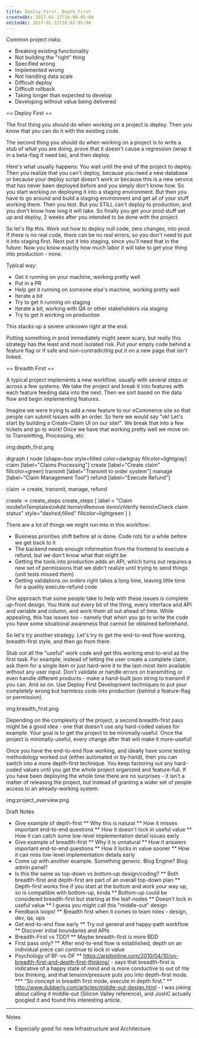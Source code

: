```yaml
---
title: Deploy_First,_Depth_First
createdAt: 2017-01-22T16:00-05:00
editedAt: 2017-01-22T16:02-05:00
---
```


Common project risks:
* Breaking existing functionality
* Not building the "right" thing
* Specified wrong
* Implemented wrong
* Not handling data scale
* Difficult deploy
* Difficult rollback
* Taking longer than expected to develop
* Developing without value being delivered

== Deploy First ==

The first thing you should do when working on a project is deploy. Then you know that you can do it with the existing code.

The second thing you should do when working on a project is to write a stub of what you are doing, prove that it doesn't cause a regression (wrap it in a beta-flag if need be), and then deploy.

Here's what usually happens: You wait until the end of the project to deploy. Then you realize that you can't deploy, because you need a new database or because your deploy script doesn't work or because this is a new service that has never been deployed before and you simply don't know how. So you start working on deploying it into a staging environment. But then you have to go around and build a staging environment and get all of your stuff working there. Then you test. But you STILL can't deploy to production, and you don't know how long it will take. So finally you get your prod stuff set up and deploy, 2 weeks after you intended to be done with the project.

So let's flip this. Work out how to deploy null code, zero changes, into prod. If there is no real code, there can be no real errors, so you don't need to put it into staging first. Next put it into staging, since you'll need that in the future. Now you know exactly how much labor it will take to get your thing into production - none.

Typical way:
* Get it running on your machine, working pretty well
* Put in a PR
* Help get it running on someone else's machine, working pretty well
* Iterate a bit
* Try to get it running on staging
* Iterate a bit, working with QA or other stakeholders via staging
* Try to get it working on production

This stacks up a severe unknown right at the end.

Putting something in prod immediately might seem scary, but really this strategy has the least and most isolated risk. Put your empty code behind a feature flag or if safe and non-contradicting put it on a new page that isn't linked.

== Breadth First ==

A typical project implements a new workflow, usually with several steps or across a few systems. We take the project and break it into features with each feature feeding data into the next. Then we sort based on the data flow and begin implementing features.

Imagine we were trying to add a new feature to our eCommerce site so that people can submit issues with an order. So here we would say "ok! Let's start by building a Create-Claim UI on our site!". We break that into a few tickets and go to work! Once we have that working pretty well we move on to Transmitting, Processing, etc.

img:depth_first.png

<graph>
digraph {
  node [shape=box style=filled color=darkgray fillcolor=lightgray]
  claim [label="Claims Processing"]
  create [label="Create claim" fillcolor=green]
  transmit [label="Transmit to order system"]
  manage [label="Claim Management Tool"]
  refund [label="Execute Refund"]

  claim -> create, transmit, manage, refund

  create -> create_steps
  create_steps [
    label = "Claim model\nTemplates\nAdd items\nRemove items\nVerify items\nCheck claim status"
    style="dashed,filled"
    fillcolor=lightgreen
    ]
}
</graph>

There are a lot of things we might run into in this workflow:

* Business priorities shift before all is done. Code rots for a while before we get back to it
* The backend needs enough information from the frontend to execute a refund, but we don't know what that might be
* Getting the tools into production adds an API, which turns out requires a new set of permissions that we didn't realize until trying to send things (unit tests missed them)
* Getting validations on orders right takes a long time, leaving little time for a quality execute-refund code

One approach that some people take to help with these issues is complete up-front design. You think out every bit of the thing, every interface and API and variable and column, and work them all out ahead of time. While appealing, this has issues too - namely that when you go to write the code you have some situational awareness that cannot be obtained beforehand.

So let's try another strategy. Let's try to get the end-to-end flow working, breadth-first style, and then go from there.

Stub out all the "useful" work code and get this working end-to-end as the first task. For example, instead of letting the user create a complete claim, ask them for a single item or just hard-wire it to the last-most item available without any user input. Don't validate or handle errors on transmitting or even handle different products - make a hand-built json string to transmit if you can. And so on. Use Deploy First Development techniques to put your completely wrong but harmless code into production (behind a feature-flag or permission).

img:breadth_first.png

Depending on the complexity of the project, a second breadth-first pass might be a good idea - one that doesn't use any hard-coded values for example. Your goal is to get the project to be minimally-useful. Once the project is minimally-useful, every change after that will make it more-useful!

Once you have the end-to-end flow working, and ideally have some testing methodology worked out (either automated or by-hand), then you can switch into a more depth-first technique. You keep factoring out any hard-coded values until you get the whole project organized and feature-full. If you have been deploying the whole time there are no surprises - it isn't a matter of releasing the project, but instead of granting a wider set of people access to an already-working system.

img:project_overview.png

Draft Notes
* Give example of depth-first
** Why this is natural
** How it misses important end-to-end questions
** How it doesn't lock in useful value
** How it can catch some low-level implementation detail issues early
* Give example of breadth-first
** Why it is unnatural
** How it answers important end-to-end questions
** How it locks in value sooner
** How it can miss low-level implementation details early
* Come up with another example. Something generic. Blog Engine? Blog admin panel?
* Is this the same as top-down vs bottom-up design/coding?
** Both breadth-first and depth-first are part of an overall top-down plan
** Depth-first works fine if you start at the bottom and work your way up, so is compatible with bottom-up, kinda
** Bottom-up could be considered breadth-first but starting at the leaf-nodes
** Doesn't lock in useful value
** I guess you might call this "middle-out" design
* Feedback loops!
** Breadth first when it comes to team roles - design, dev, qa, ops
* Get end-to-end flow early
** Try out general and happy-path workflow
** Discover initial boundaries and APIs
* Breadth-First vs TDD?
** Maybe breadth-first is more BDD
* First pass only?
** After end-to-end flow is established, depth on an individual piece can continue to lock in value
* Psychology of BF-vs-DF
** https://arpitonline.com/2010/04/10/on-breadth-first-and-depth-first-thinking/ - says that breadth-first is indicative of a happy state of mind and is more conductive to out of hte box thinking, and that tension/pressure puts you into depth-first mode.
*** "So concept in breadth first mode, execute in depth first."
** http://www.dubberly.com/articles/middle-out-design.html - I was joking about calling it middle-out (Silicon Valley reference), and JoshC actually googled it and found this interesting article.

--------

Notes
* Especially good for new Infrastructure and Architecture

